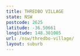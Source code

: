 ```yaml
---
title: THREDBO VILLAGE
state: NSW
postcode: 2625
latitude: -36.50661
longitude: 148.301005
url: /nsw/thredbo-village/
layout: suburb
---
```

